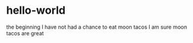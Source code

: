 # hello-world
the beginning
I have not had a chance to eat moon tacos
I am sure moon tacos are great
